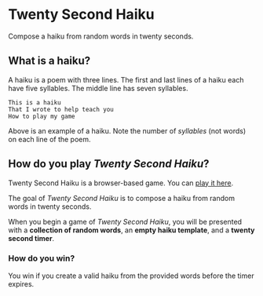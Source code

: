 # Twenty Second Haiku

Compose a haiku from random words in twenty seconds.

## What is a haiku?

A haiku is a poem with three lines.
The first and last lines of a haiku each have five syllables.
The middle line has seven syllables.

```text
This is a haiku
That I wrote to help teach you
How to play my game
```

Above is an example of a haiku.
Note the number of _syllables_ (not words) on each line of the poem.

## How do you play _Twenty Second Haiku_?

Twenty Second Haiku is a browser-based game. You can [play it here](https://benrosen.github.io/twenty-second-haiku).

The goal of _Twenty Second Haiku_ is to compose a haiku from random words in twenty seconds.

When you begin a game of _Twenty Second Haiku_, you will be presented with a **collection of random words**, an **empty
haiku template**, and a **twenty second timer**.

### How do you win?

You win if you create a valid haiku from the provided words before the timer expires.

